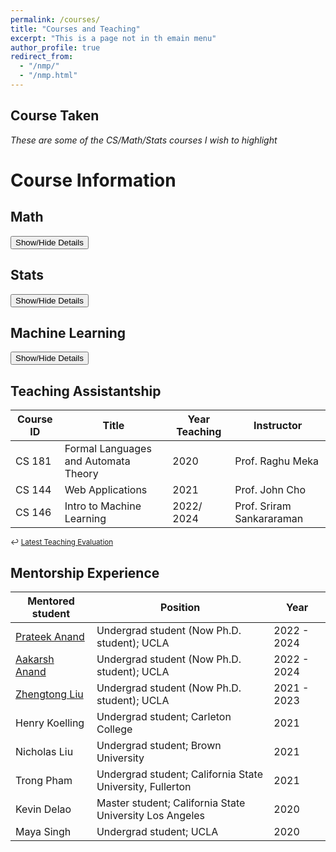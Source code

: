 ```yaml
---
permalink: /courses/
title: "Courses and Teaching"
excerpt: "This is a page not in th emain menu"
author_profile: true
redirect_from: 
  - "/nmp/"
  - "/nmp.html"
---
```




<!-- Boyang's Principal Component No-Linear Decomposition:
======
1. I live in Tianjin (very close to Beijing), China, but my hometown is Inner Mongolia.
2. I am fun of anime. I believe anime is the most direct way to convey certain meaning without any noise (for example the limitation of the acting skill, the limitation of physical camera).  -->


## Course Taken

<em>These are some of the CS/Math/Stats courses I wish to highlight </em>

<style>
    /* Basic CSS for styling */
    .category {
        margin-bottom: 10px;
    }
    .details {
        display: none;
    }
</style>
</head>
<body>

<h1>Course Information</h1>

<div class="category">
    <h2>Math</h2>
    <button onclick="toggleDetails('math')">Show/Hide Details</button>
    <div id="mathDetails" class="details">
        <ul>
            <li>01-(Math)-428: Graph Theory (2017, Dr. Surya Teja Gavva)</li>
            <li>01-(Math)-311: Real Analysis (2019, Prof. John man shun Ma)</li>
            <li>01-(Math)-373: Numerical Analysis (2019, Dr. Shane D. Kepley)</li>
        </ul>
    </div>
</div>

<div class="category">
    <h2>Stats</h2>
    <button onclick="toggleDetails('stats')">Show/Hide Details</button>
    <div id="statsDetails" class="details">
        <ul>
            <li>Stats 201C: Advanced Modeling and Inference (2020, Prof. Qing Zhou)</li>
            <li>Stats 200B: Theoretical Stats (2021, Prof. Arash A. Amini)</li>
            <li>Stats 200C: High Dimensional Stats (2021, Prof. Arash A. Amini)</li>
        </ul>
    </div>
</div>

<div class="category">
    <h2>Machine Learning</h2>
    <button onclick="toggleDetails('ml')">Show/Hide Details</button>
    <div id="mlDetails" class="details">
        <ul>
            <li>ECE 236B: Convex Optimization (2020, Prof. Lieven Vandenberghe)</li>
            <li>CS/CM 226: Machine Learning for Bioinformatics (2019, Prof. Sriram Sankararaman)</li>
            <li>01-(CS)-440: Artificial Intelligent (2018, Prof. Abdeslam Boularias)</li>
            <li>CS 260: Machine Learning Algorithms (2021, Prof. Quanquan Gu)</li>
            <li>CS 269: Large Scale Machine Learning (2021, Prof. Baharan Mirzasoleiman)</li>
            <li>CS 267A: Probabilistic Programming and Relational Learning (2022, Prof. Guy Van den Broeck)</li>
            <li>CS 261: Deep Generative Models (2024, Prof. Aditya Grover)</li>
        </ul>
    </div>
</div>

<script>
    function toggleDetails(category) {
        var detailsDiv = document.getElementById(category + "Details");
        if (detailsDiv.style.display === "none") {
            detailsDiv.style.display = "block";
        } else {
            detailsDiv.style.display = "none";
        }
    }
</script>


<!-- | Course ID     | Title       | Year Taken  | Instructor  |
| -----------   | ----------- | ----------- | ----------- |
| 01-(Math)-428   | Graph Theory    | 2017 (Undergrad)  | Dr. Surya Teja Gavva |
| 01-(Math)-311    | Real Analysis      | 2019 (Undergrad)   | Prof. John man shun Ma |
| 01-(Math)-373   | Numerical Analysis        | 2019 (Undergrad)   | Dr. Shane D. Kepley |
| Stats 201C  | Advanced Modeling and Inference  | 2020  | Prof. Qing Zhou |
| Stats 200B  | Theoretical Stats  | 2021  | Prof. Arash A. Amini |
| 01-(CS)-440   | Artificial Intelligent    | 2018 (Undergrad)  | Prof. Abdeslam Boularias|
| Stats 200C  | High Dimensional Stats  | 2021  | Prof. Arash A. Amini |
| ECE 236B  | Convex Optimization   | 2020  | Prof. Lieven Vandenberghe |
| CS/CM 226  | Machine Learning for Bioinformatics   | 2019  | Prof. Sriram Sankararaman |
| CS 260 | Machine Learning Algorithms | 2021 | Prof. Quanquan Gu |
| CS 269 | Large Scale Machine Learning | 2021 | Prof. Baharan Mirzasoleiman |
| CS 267A | Probabilistic Programming and Relational Learning | 2022 | Prof. Guy Van den Broeck |
| CS 261 | Deep Generative Models | 2024 | Prof. Aditya Grover | -->

## Teaching Assistantship

| Course ID     | Title       | Year Teaching  | Instructor  |
| -----------   | ----------- | ----------- | ----------- |
| CS 181 | Formal Languages and Automata Theory    | 2020  | Prof. Raghu Meka|
| CS 144 | Web Applications      | 2021   | Prof. John Cho |
| CS 146 | Intro to Machine Learning | 2022/ 2024 | Prof. Sriram Sankararaman |

<small>↩︎ [Latest Teaching Evaluation](../files/FU_B._-_24W_COM_SCI_M146_DIS_1H.pdf)</small>

## Mentorship Experience

| Mentored student | Position        | Year              |
| ---------------- | ----------------|  ---------------- | 
| [Prateek Anand](https://www.linkedin.com/in/prateek-anand-21431a1b4/) | Undergrad student (Now Ph.D. student); UCLA      | 2022 - 2024   |
| [Aakarsh Anand](https://www.linkedin.com/in/aakarsh-anand-8943211b4/) | Undergrad student (Now Ph.D. student); UCLA      | 2022 - 2024   |
| [Zhengtong Liu](https://zhengtong-liu.github.io/) | Undergrad student (Now Ph.D. student); UCLA      | 2021 - 2023   |
| Henry Koelling | Undergrad student; Carleton College      | 2021   |
| Nicholas Liu | Undergrad student; Brown University      | 2021   |
| Trong Pham | Undergrad student; California State University, Fullerton      | 2021   |
| Kevin Delao | Master student; California State University Los Angeles    | 2020  |
| Maya Singh | Undergrad student; UCLA      | 2020   |


